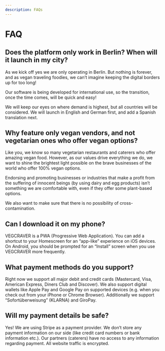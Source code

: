 ```yaml
---
description: FAQs
---
```


# FAQ

## **Does the platform only work in Berlin? When will it launch in my city?**

As we kick off yes we are only operating in Berlin. But nothing is forever, and as vegan traveling foodies, we can’t imagine keeping the digital borders up for too long! 

Our software is being developed for international use, so the transition, once the time comes, will be quick and easy!

We will keep our eyes on where demand is highest, but all countries will be considered.  We will launch in English and German first, and add a Spanish translation next. 

## **Why feature only vegan vendors, and not vegetarian ones who offer vegan options?** 

Like you, we know so many vegetarian restaurants and caterers who offer amazing vegan food. However, as our values drive everything we do, we want to shine the brightest light possible on the brave businesses of the world who offer 100% vegan options. 

Endorsing and promoting businesses or industries that make a profit from the suffering of innocent beings \(by using dairy and egg products\) isn’t something we are comfortable with, even if they offer some plant-based options. 

We also want to make sure that there is no possibility of cross-contamination.

## **Can I download it on my phone?**

VEGCRAVER is a PWA \(Progressive Web Application\). You can add a shortcut to your Homescreen for an “app-like” experience on iOS devices. On Android, you should be prompted for an “Install” screen when you use VEGCRAVER more frequently.

## **What payment methods do you support?**

Right now we support all major debit and credit cards \(Mastercard, Visa, American Express, Diners Club and Discover\). We also support digital wallets like Apple Pay and Google Pay on supported devices \(e.g. when you check out from your iPhone or Chrome Browser\). Additionally we support “Sofortüberweisung” \(KLARNA\) and GiroPay.

## **Will my payment details be safe?**

Yes! We are using Stripe as a payment provider. We don’t store any payment information on our side \(like credit card numbers or bank information etc.\). Our partners \(caterers\) have no access to any information regarding payment. All website traffic is encrypted.

